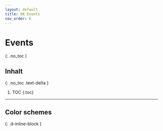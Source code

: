 ```yaml
---
layout: default
title: 08 Events
nav_order: 6
---
```


# Events
{: .no_toc }

## Inhalt
{: .no_toc .text-delta }

1. TOC
{:toc}

---

## Color schemes
{: .d-inline-block }

